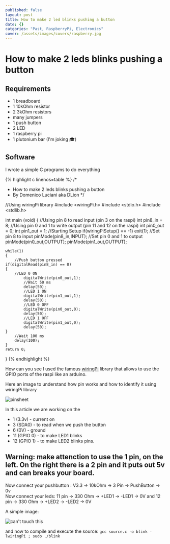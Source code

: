 ```yaml
---
published: false
layout: post
title: How to make 2 led blinks pushing a button
date: {}
catgories: "Past, RaspberryPi, Electronics"
cover: /assets/images/covers/raspberry.jpg
---
```




# How to make 2 leds blinks pushing a button

## Requirements
- 1 breadboard
- 1 10kOhm resistor
- 2 3kOhm resistors
- many jumpers
- 1 push button
- 2 LED
- 1 raspberry pi
- 1 plutonium bar (I'm joking :mortar_board:)

## Software
I wrote a simple C programs to do everything

{% highlight c linenos=table %}
/*
 * How to make 2 leds blinks pushing a button
 * By Domenico Luciani aka DLion
 */

//Using wiringPi library
#include <wiringPi.h>
#include <stdio.h>
#include <stdlib.h>

int main (void)
{
    //Using pin 8 to read input (pin 3 on the raspi)
    int pin8_in = 8;
    //Using pin 0 and 1 to write output (pin 11 and 12 on the raspi)
    int pin0_out = 0;
    int pin1_out = 1;
    //Starting Setup
    if(wiringPiSetup() == -1)
        exit(1);
    //Set pin 8 to input
    pinMode(pin8_in,INPUT);
    //Set pin 0 and 1 to output
    pinMode(pin0_out,OUTPUT);
    pinMode(pin1_out,OUTPUT);

    while(1)
    {
        //Push button pressed
	if(digitalRead(pin8_in) == 0)
	{
	    //LED 0 ON
            digitalWrite(pin0_out,1);
            //Wait 50 ms
            delay(50);
            //LED 1 ON
            digitalWrite(pin1_out,1);
            delay(50);
            //LED 0 OFF
            digitalWrite(pin0_out,0);
            delay(50);
            //LED 1 OFF
            digitalWrite(pin1_out,0);
            delay(50);
	}
        //Wait 100 ms
        delay(100);
    }
    return 0;
}
{% endhighlight %}

How can you see I used the famous [wiringPi](https://projects.drogon.net/raspberry-pi/wiringpi/) library that allows to use the GPIO ports of the raspi like an arduino.

Here an image to understand how pin works and how to identify it using wiringPi library

![pinsheet](http://dlion.it/public/img/posts/blinkaggio-di-2-led-premendo-un-pulsante.jpg)

In this article we are working on the
* 1 (3.3v) - current on
* 3 (SDA0) - to read when we push the button
* 6 (0V) - ground
* 11 (GPIO 0) - to make LED1 blinks
* 12 (GPIO 1) - to make LED2 blinks
pins.

## Warning: make attenction to use the 1 pin, on the left. On the right there is a 2 pin and it puts out 5v and can breaks your board.

Now connect your pushbutton : V3.3 -> 10kOhm -> 3 Pin -> PushButton -> 0v   
Now connect your leds: 11 pin -> 330 Ohm -> +LED1 -> -LED1 -> 0V and 12 pin -> 330 Ohm -> +LED2 -> -LED2 -> 0V

A simple image:

![can't touch this](http://dlion.it/public/img/posts/blinkaggio-di-2-led-premendo-un-pulsante-1.jpg)

and now to compile and execute the source: `gcc source.c -o blink -lwiringPi ; sudo ./blink`
